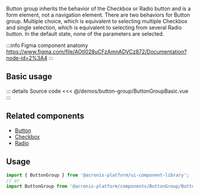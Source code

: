 Button group inherits the behavior of the Checkbox or Radio button and is a form element, not a navigation element.
There are two behaviors for Button group.
Multiple choice, which is equivalent to selecting multiple Checkbox and single selection, which is equivalent to selecting from several Radio button.
In the default state, none of the parameters are selected.

:::info Figma component anatomy
https://www.figma.com/file/AOtI028uCFzAmnADVCz872/Documentation?node-id=2%3A4
:::

## Basic usage

<ButtonGroupBasic />

::: details Source code
<<< @/demos/button-group/ButtonGroupBasic.vue
:::

## Related components

- [Button](/components/Button/Button.doc)
- [Checkbox](/components/Checkbox/Checkbox.doc)
- [Radio](/components/Radio/Radio.doc)

## Usage

```javascript
import { ButtonGroup } from '@acronis-platform/ui-component-library';
// or
import ButtonGroup from '@acronis-platform/components/ButtonGroup/ButtonGroup.vue';
```
